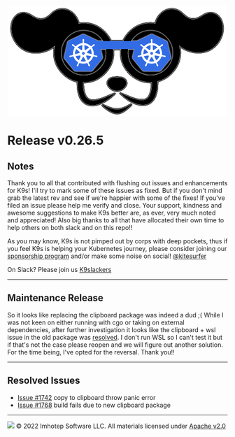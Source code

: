 <img src="https://raw.githubusercontent.com/derailed/k9s/master/assets/k9s.png" align="center" width="800" height="auto"/>

# Release v0.26.5

## Notes

Thank you to all that contributed with flushing out issues and enhancements for K9s! I'll try to mark some of these issues as fixed. But if you don't mind grab the latest rev and see if we're happier with some of the fixes! If you've filed an issue please help me verify and close. Your support, kindness and awesome suggestions to make K9s better are, as ever, very much noted and appreciated! Also big thanks to all that have allocated their own time to help others on both slack and on this repo!!

As you may know, K9s is not pimped out by corps with deep pockets, thus if you feel K9s is helping your Kubernetes journey, please consider joining our [sponsorship program](https://github.com/sponsors/derailed) and/or make some noise on social! [@kitesurfer](https://twitter.com/kitesurfer)

On Slack? Please join us [K9slackers](https://join.slack.com/t/k9sers/shared_invite/enQtOTA5MDEyNzI5MTU0LWQ1ZGI3MzliYzZhZWEyNzYxYzA3NjE0YTk1YmFmNzViZjIyNzhkZGI0MmJjYzhlNjdlMGJhYzE2ZGU1NjkyNTM)

---

## Maintenance Release

So it looks like replacing the clipboard package was indeed a dud ;(
While I was not keen on either running with cgo or taking on external dependencies, after further investigation it looks like the clipboard + wsl issue in the old package was [resolved](https://github.com/atotto/clipboard/pull/42). I don't run WSL so I can't test it but if that's not the case please reopen and we will figure out another solution. For the time being, I've opted for the reversal.
Thank you!!

---

## Resolved Issues

* [Issue #1742](https://github.com/zloom/k9s/issues/1770) copy to clipboard throw panic error
* [Issue #1768](https://github.com/zloom/k9s/issues/1768) build fails due to new clipboard package

---

<img src="https://raw.githubusercontent.com/derailed/k9s/master/assets/imhotep_logo.png" width="32" height="auto"/> © 2022 Imhotep Software LLC. All materials licensed under [Apache v2.0](http://www.apache.org/licenses/LICENSE-2.0)
